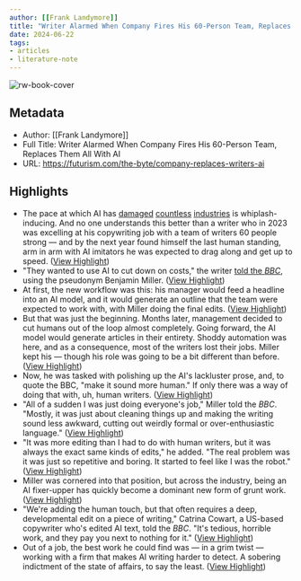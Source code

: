 ```yaml
---
author: [[Frank Landymore]]
title: "Writer Alarmed When Company Fires His 60-Person Team, Replaces Them All With AI"
date: 2024-06-22
tags: 
- articles
- literature-note
---
```

![rw-book-cover](https://wp-assets.futurism.com/2024/06/company-replaces-writers-ai.jpg)

## Metadata
- Author: [[Frank Landymore]]
- Full Title: Writer Alarmed When Company Fires His 60-Person Team, Replaces Them All With AI
- URL: https://futurism.com/the-byte/company-replaces-writers-ai

## Highlights
- The pace at which AI has [damaged](https://futurism.com/the-byte/microsoft-layoffs-blaming-ai-wave) [countless](https://futurism.com/the-byte/new-york-times-fires-artists-ai-memo) [industries](https://futurism.com/sports-illustrated-layoffs-ai) is whiplash-inducing. And no one understands this better than a writer who in 2023 was excelling at his copywriting job with a team of writers 60 people strong — and by the next year found himself the last human standing, arm in arm with AI imitators he was expected to drag along and get up to speed. ([View Highlight](https://read.readwise.io/read/01j0yaf2vt3nft64b1tchb119s))
- "They wanted to use AI to cut down on costs," the writer [told the *BBC*](https://www.bbc.com/future/article/20240612-the-people-making-ai-sound-more-human), using the pseudonym Benjamin Miller. ([View Highlight](https://read.readwise.io/read/01j0yafdajpz6mjv88nkfmpg5p))
- At first, the new workflow was this: his manager would feed a headline into an AI model, and it would generate an outline that the team were expected to work with, with Miller doing the final edits. ([View Highlight](https://read.readwise.io/read/01j0yafngyj55rqb97ywvhe5vq))
- But that was just the beginning. Months later, management decided to cut humans out of the loop almost completely. Going forward, the AI model would generate articles in their entirety. Shoddy automation was here, and as a consequence, most of the writers lost their jobs. Miller kept his — though his role was going to be a bit different than before. ([View Highlight](https://read.readwise.io/read/01j0yafrqm8fpnbh54xsta6dy7))
- Now, he was tasked with polishing up the AI's lackluster prose, and, to quote the BBC, "make it sound more human." If only there was a way of doing that with, uh, human writers. ([View Highlight](https://read.readwise.io/read/01j0yag5tajtdvmdhzacvbs8dh))
- "All of a sudden I was just doing everyone's job," Miller told the *BBC*. "Mostly, it was just about cleaning things up and making the writing sound less awkward, cutting out weirdly formal or over-enthusiastic language." ([View Highlight](https://read.readwise.io/read/01j0yagdybvxrrbb0zqjjg0hwq))
- "It was more editing than I had to do with human writers, but it was always the exact same kinds of edits," he added. "The real problem was it was just so repetitive and boring. It started to feel like I was the robot." ([View Highlight](https://read.readwise.io/read/01j0yagnyrer5a529s4s6j9ngc))
- Miller was cornered into that position, but across the industry, being an AI fixer-upper has quickly become a dominant new form of grunt work. ([View Highlight](https://read.readwise.io/read/01j0yahg9e62f28thgdzbg8z2g))
- "We're adding the human touch, but that often requires a deep, developmental edit on a piece of writing," Catrina Cowart, a US-based copywriter who's edited AI text, told the *BBC*. "It's tedious, horrible work, and they pay you next to nothing for it." ([View Highlight](https://read.readwise.io/read/01j0yahmphkpnbqp5abjse6611))
- Out of a job, the best work he could find was — in a grim twist — working with a firm that makes AI writing harder to detect. A sobering indictment of the state of affairs, to say the least. ([View Highlight](https://read.readwise.io/read/01j0yahze1kvasznzhnrhe6pfc))
